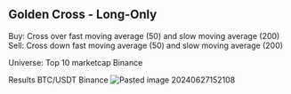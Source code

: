 ## Golden Cross - Long-Only
Buy: Cross over fast moving average (50) and slow moving average (200)
Sell: Cross down fast moving average (50) and slow moving average (200)

Universe: Top 10 marketcap Binance

Results BTC/USDT Binance
![Pasted image 20240627152108](https://github.com/quant-stuff/golden-cross/assets/42657049/f8e4445e-b731-483b-a68d-b83992501ae4)
